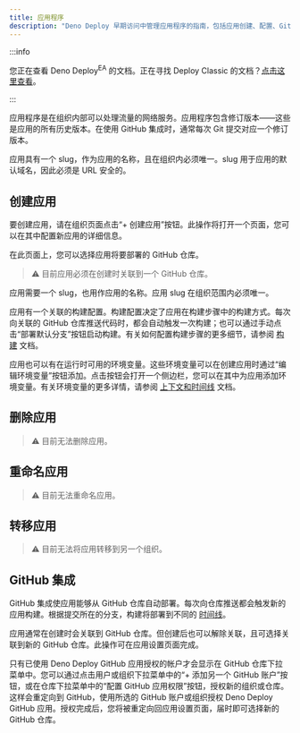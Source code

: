 ```yaml
---
title: 应用程序
description: "Deno Deploy 早期访问中管理应用程序的指南，包括应用创建、配置、GitHub 集成和部署选项。"
---
```


:::info

您正在查看 Deno Deploy<sup>EA</sup> 的文档。正在寻找 Deploy Classic 的文档？[点击这里查看](/deploy/)。

:::

应用程序是在组织内部可以处理流量的网络服务。应用程序包含修订版本——这些是应用的所有历史版本。在使用 GitHub 集成时，通常每次 Git 提交对应一个修订版本。

应用具有一个 slug，作为应用的名称，且在组织内必须唯一。slug 用于应用的默认域名，因此必须是 URL 安全的。

## 创建应用

要创建应用，请在组织页面点击“+ 创建应用”按钮。此操作将打开一个页面，您可以在其中配置新应用的详细信息。

在此页面上，您可以选择应用将要部署的 GitHub 仓库。

> ⚠️ 目前应用必须在创建时关联到一个 GitHub 仓库。

应用需要一个 slug，也用作应用的名称。应用 slug 在组织范围内必须唯一。

应用有一个关联的构建配置。构建配置决定了应用在构建步骤中的构建方式。每次向关联的 GitHub 仓库推送代码时，都会自动触发一次构建；也可以通过手动点击“部署默认分支”按钮启动构建。有关如何配置构建步骤的更多细节，请参阅 [构建](/deploy/early-access/reference/builds/) 文档。

应用也可以有在运行时可用的环境变量。这些环境变量可以在创建应用时通过“编辑环境变量”按钮添加。点击按钮会打开一个侧边栏，您可以在其中为应用添加环境变量。有关环境变量的更多详情，请参阅 [上下文和时间线](/deploy/early-access/reference/timelines/) 文档。

## 删除应用

> ⚠️ 目前无法删除应用。

## 重命名应用

> ⚠️ 目前无法重命名应用。

## 转移应用

> ⚠️ 目前无法将应用转移到另一个组织。

## GitHub 集成

GitHub 集成使应用能够从 GitHub 仓库自动部署。每次向仓库推送都会触发新的应用构建。根据提交所在的分支，构建将部署到不同的 [时间线](/deploy/early-access/reference/timelines/)。

应用通常在创建时会关联到 GitHub 仓库。但创建后也可以解除关联，且可选择关联到新的 GitHub 仓库。此操作可在应用设置页面完成。

只有已使用 Deno Deploy GitHub 应用授权的帐户才会显示在 GitHub 仓库下拉菜单中。您可以通过点击用户或组织下拉菜单中的“+ 添加另一个 GitHub 账户”按钮，或在仓库下拉菜单中的“配置 GitHub 应用权限”按钮，授权新的组织或仓库。这样会重定向到 GitHub，使用所选的 GitHub 账户或组织授权 Deno Deploy GitHub 应用。授权完成后，您将被重定向回应用设置页面，届时即可选择新的 GitHub 仓库。